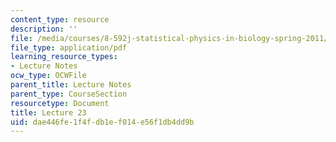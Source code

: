 ```yaml
---
content_type: resource
description: ''
file: /media/courses/8-592j-statistical-physics-in-biology-spring-2011/dae446fe1f4fdb1ef014e56f1db4dd9b_MIT8_592JS11_lec23.pdf
file_type: application/pdf
learning_resource_types:
- Lecture Notes
ocw_type: OCWFile
parent_title: Lecture Notes
parent_type: CourseSection
resourcetype: Document
title: Lecture 23
uid: dae446fe-1f4f-db1e-f014-e56f1db4dd9b
---
```

